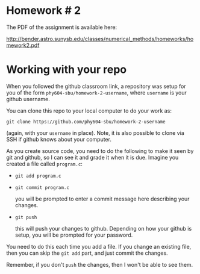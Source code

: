 # Homework # 2

The PDF of the assignment is available here:

http://bender.astro.sunysb.edu/classes/numerical_methods/homeworks/homework2.pdf


# Working with your repo

When you followed the github classroom link, a repository was setup
for you of the form `phy604-sbu/homework-2-username`, where `username`
is your github username.

You can clone this repo to your local computer to do your work as:

```
git clone https://github.com/phy604-sbu/homework-2-username
```
(again, with your `username` in place).  Note, it is also possible to
clone via SSH if github knows about your computer.

As you create source code, you need to do the following to make it
seen by git and github, so I can see it and grade it when it is due.
Imagine you created a file called `program.c`:

  * `git add program.c`

  * `git commit program.c`

    you will be prompted to enter a commit message here describing
    your changes.

  * `git push`

    this will push your changes to github.  Depending on how your github
    is setup, you will be prompted for your password.

You need to do this each time you add a file.  If you change an existing
file, then you can skip the `git add` part, and just commit the changes.

Remember, if you don't `push` the changes, then I won't be able to see them.
